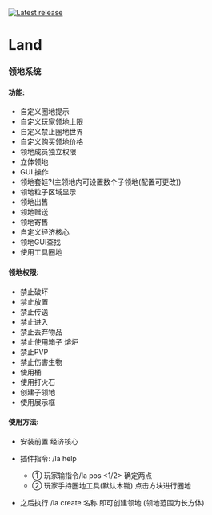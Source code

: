 <a href="https://github.com/SmallasWater/Land/releases/latest" alt="Latest release">
    <img src="https://img.shields.io/github/v/release/SmallasWater/Land?include_prereleases" alt="Latest release">
</a>

# Land
### 领地系统
#### 功能:
  - 自定义圈地提示
  - 自定义玩家领地上限
  - 自定义禁止圈地世界
  - 自定义购买领地价格
  - 领地成员独立权限
  - 立体领地
  - GUI 操作
  - 领地套娃?(主领地内可设置数个子领地(配置可更改))
  - 领地粒子区域显示
  - 领地出售
  - 领地赠送
  - 领地寄售
  - 自定义经济核心
  - 领地GUI查找
  - 使用工具圈地

#### 领地权限:
   - 禁止破坏
   - 禁止放置 
   - 禁止传送
   - 禁止进入
   - 禁止丢弃物品
   - 禁止使用箱子 熔炉 
   - 禁止PVP
   - 禁止伤害生物
   - 使用桶
   - 使用打火石
   - 创建子领地
   - 使用展示框


#### 使用方法:
  - 安装前置 经济核心
  - 插件指令: /la help
    - ① 玩家输指令/la pos <1/2> 确定两点
    - ② 玩家手持圈地工具(默认木锄) 点击方块进行圈地

  - 之后执行 /la create 名称 即可创建领地 (领地范围为长方体)
